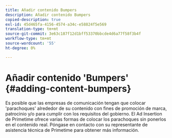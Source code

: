 ```yaml
---
title: Añadir contenido Bumpers
description: Añadir contenido Bumpers
copied-description: true
exl-id: 45d465fa-4156-4574-a34c-e58824f5e569
translation-type: tm+mt
source-git-commit: 3e63c187f12d1bff53370bbcde4d6a77f58f3b4f
workflow-type: tm+mt
source-wordcount: '55'
ht-degree: 0%

---
```


# Añadir contenido &#39;Bumpers&#39; {#adding-content-bumpers}

Es posible que las empresas de comunicación tengan que colocar &#39;parachoques&#39; alrededor de su contenido con fines de promoción de marca, patrocinio y/o para cumplir con los requisitos del gobierno. El Ad Insertion de Primetime ofrece varias formas de colocar los parachoques sin ponerlos en el contenido real. Póngase en contacto con su representante de asistencia técnica de Primetime para obtener más información.
